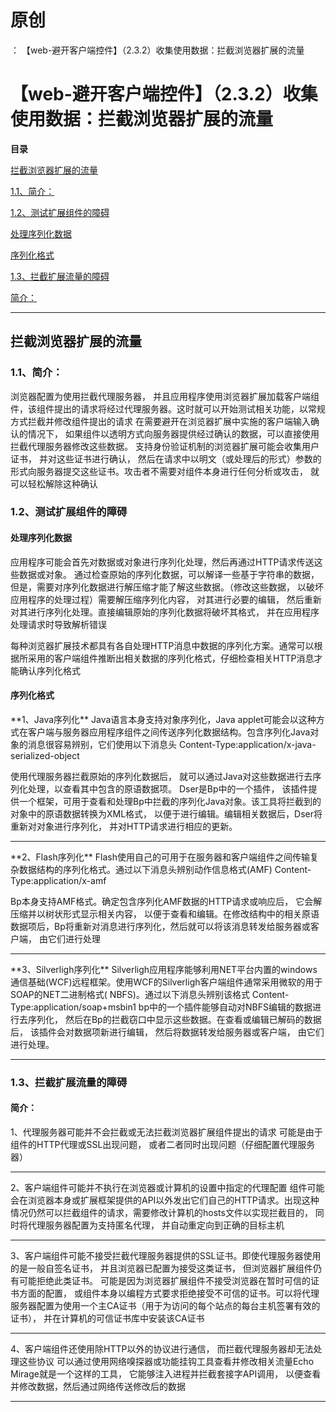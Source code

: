 # 原创
：  【web-避开客户端控件】（2.3.2）收集使用数据：拦截浏览器扩展的流量

# 【web-避开客户端控件】（2.3.2）收集使用数据：拦截浏览器扩展的流量

**目录**

[拦截浏览器扩展的流量](#%E6%8B%A6%E6%88%AA%E6%B5%8F%E8%A7%88%E5%99%A8%E6%89%A9%E5%B1%95%E7%9A%84%E6%B5%81%E9%87%8F)

[1.1、简介：](#1.1%E3%80%81%E7%AE%80%E4%BB%8B%EF%BC%9A)

[1.2、测试扩展组件的障碍](#1.2%E3%80%81%E6%B5%8B%E8%AF%95%E6%89%A9%E5%B1%95%E7%BB%84%E4%BB%B6%E7%9A%84%E9%9A%9C%E7%A2%8D)

[处理序列化数据](#%E5%A4%84%E7%90%86%E5%BA%8F%E5%88%97%E5%8C%96%E6%95%B0%E6%8D%AE)

[序列化格式](#%E5%BA%8F%E5%88%97%E5%8C%96%E6%A0%BC%E5%BC%8F)

[1.3、拦截扩展流量的障碍](#1.3%E3%80%81%E6%8B%A6%E6%88%AA%E6%89%A9%E5%B1%95%E6%B5%81%E9%87%8F%E7%9A%84%E9%9A%9C%E7%A2%8D)

[简介：](#%E7%AE%80%E4%BB%8B%EF%BC%9A)

---


## 拦截浏览器扩展的流量

> 
<h3>1.1、简介：</h3>
浏览器配置为使用拦截代理服务器， 并且应用程序使用浏览器扩展加载客户端组件，该组件提出的请求将经过代理服务器。这时就可以开始测试相关功能，以常规方式拦截并修改组件提出的请求
在需要避开在浏览器扩展中实施的客户端输入确认的情况下， 如果组件以透明方式向服务器提供经过确认的数据，可以直接使用拦截代理服务器修改这些数据。
支持身份验证机制的浏览器扩展可能会收集用户证书， 并对这些证书进行确认， 然后在请求中以明文（或处理后的形式）参数的形式向服务器提交这些证书。攻击者不需要对组件本身进行任何分析或攻击， 就可以轻松解除这种确认


### 1.2、测试扩展组件的障碍

> 
<h4>处理序列化数据</h4>
应用程序可能会首先对数据或对象进行序列化处理，然后再通过HTTP请求传送这些数据或对象。
通过检查原始的序列化数据，可以解译一些基于字符串的数据， 但是，需要对序列化数据进行解压缩才能了解这些数据。（修改这些数据， 以破坏应用程序的处理过程）需要解压缩序列化内容， 对其进行必要的编辑， 然后重新对其进行序列化处理。直接编辑原始的序列化数据将破坏其格式， 并在应用程序处理请求时导致解析错误

每种浏览器扩展技术都具有各自处理HTTP消息中数据的序列化方案。通常可以根据所采用的客户端组件推断出相关数据的序列化格式，仔细检查相关HTTP消息才能确认序列化格式


> 
<h4>序列化格式</h4>
**1、Java序列化**
Java语言本身支持对象序列化，Java applet可能会以这种方式在客户端与服务器应用程序组件之间传送序列化数据结构。包含序列化Java对象的消息很容易辨别，它们使用以下消息头
Content-Type:application/x-java-serialized-object

使用代理服务器拦截原始的序列化数据后， 就可以通过Java对这些数据进行去序列化处理，以查看其中包含的原语数据项。
Dser是Bp中的一个插件， 该插件提供一个框架，可用于查看和处理Bp中拦截的序列化Java对象。该工具将拦截到的对象中的原语数据转换为XML格式， 以便于进行编辑。编辑相关数据后，Dser将重新对对象进行序列化， 并对HTTP请求进行相应的更新。
<hr/>
**2、Flash序列化**
Flash使用自己的可用于在服务器和客户端组件之间传输复杂数据结构的序列化格式。通过以下消息头辨别动作信息格式(AMF)
Content-Type:application/x-amf

Bp本身支持AMF格式。确定包含序列化AMF数据的HTTP请求或响应后， 它会解压缩并以树状形式显示相关内容， 以便于查看和编辑。在修改结构中的相关原语数据项后，Bp将重新对消息进行序列化，然后就可以将该消息转发给服务器或客户端， 由它们进行处理
<hr/>
**3、Silverligh序列化**
Silverligh应用程序能够利用NET平台内置的windows通信基础(WCF)远程框架。使用WCF的Silverligh客户端组件通常采用微软的用于SOAP的NET二进制格式( NBFS)。通过以下消息头辨别该格式
Content-Type:application/soap+msbin1
bp中的一个插件能够自动对NBFS编辑的数据进行去序列化， 然后在Bp的拦截窃口中显示这些数据。在查看或编辑已解码的数据后， 该插件会对数据项新进行编辑， 然后将数据转发给服务器或客户端， 由它们进行处理。


---


### 1.3、拦截扩展流量的障碍

> 
<h4>简介：</h4>
1、代理服务器可能并不会拦截或无法拦截浏览器扩展组件提出的请求
可能是由于组件的HTTP代理或SSL出现问题， 或者二者同时出现问题（仔细配置代理服务器）
<hr/>
2、客户端组件可能并不执行在浏览器或计算机的设置中指定的代理配置
组件可能会在浏览器本身或扩展框架提供的API以外发出它们自己的HTTP请求。出现这种情况仍然可以拦截组件的请求，需要修改计算机的hosts文件以实现拦截目的， 同时将代理服务器配置为支持匿名代理， 并自动重定向到正确的目标主机
<hr/>
3、客户端组件可能不接受拦截代理服务器提供的SSL证书。即使代理服务器使用的是一般自签名证书， 并且浏览器已配置为接受这类证书， 但浏览器扩展组件仍有可能拒绝此类证书。
可能是因为浏览器扩展组件不接受浏览器在暂时可信的证书方面的配置， 或组件本身以编程方式要求拒绝接受不可信的证书。可以将代理服务器配置为使用一个主CA证书（用于为访问的每个站点的每台主机签署有效的证书）， 并在计算机的可信证书库中安装该CA证书
<hr/>
4、客户端组件还使用除HTTP以外的协议进行通信， 而拦截代理服务器却无法处理这些协议
可以通过使用网络嗅探器或功能挂钩工具查看并修改相关流量Echo Mirage就是一个这样的工具， 它能够注入进程并拦截套接字API调用， 以便查看并修改数据，然后通过网络传送修改后的数据


---

